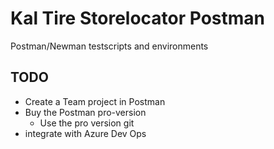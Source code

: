 # Kal Tire Storelocator Postman

Postman/Newman testscripts and environments

## TODO
* Create a Team project in Postman
* Buy the Postman pro-version
    * Use the pro version git
* integrate with Azure Dev Ops    
